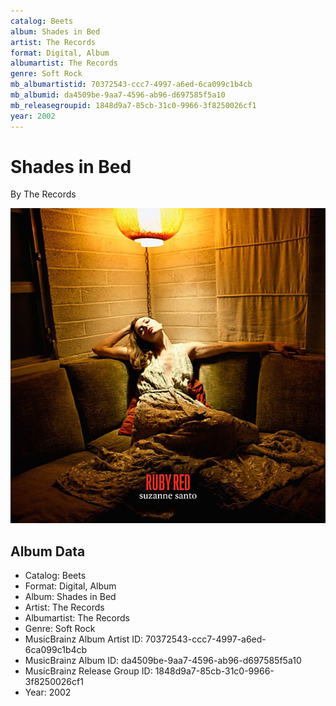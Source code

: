 ```yaml
---
catalog: Beets
album: Shades in Bed
artist: The Records
format: Digital, Album
albumartist: The Records
genre: Soft Rock
mb_albumartistid: 70372543-ccc7-4997-a6ed-6ca099c1b4cb
mb_albumid: da4509be-9aa7-4596-ab96-d697585f5a10
mb_releasegroupid: 1848d9a7-85cb-31c0-9966-3f8250026cf1
year: 2002
---
```


# Shades in Bed

By The Records

![](../../assets/beetscovers/The_Records-Shades_in_Bed.jpg)

## Album Data

- Catalog: Beets
- Format: Digital, Album
- Album: Shades in Bed
- Artist: The Records
- Albumartist: The Records
- Genre: Soft Rock
- MusicBrainz Album Artist ID: 70372543-ccc7-4997-a6ed-6ca099c1b4cb
- MusicBrainz Album ID: da4509be-9aa7-4596-ab96-d697585f5a10
- MusicBrainz Release Group ID: 1848d9a7-85cb-31c0-9966-3f8250026cf1
- Year: 2002

